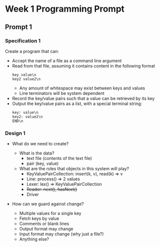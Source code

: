 # Week 1 Programming Prompt

## Prompt 1

### Specification 1
Create a program that can:
* Accept the name of a file as a command line argument
* Read from that file, assuming it contains content in the following format
  ```
  key value\n
  key2 value2\n
  ```
    * Any amount of whitespace may exist between keys and values
    * Line terminators will be system dependent
* Record the key/value pairs such that a value can be retrieved by its key
* Output the key/value pairs as a list, with a special terminal string:
  ```
  key: value\n
  key2: value2\n
  END\n
  ```

### Design 1
* What do we need to create?
    * What is the data? 
      - text file (contents of the text file)
      - pair (key, value)
    * What are the roles that objects in this system will play?
      - KeyValuePairCollection: insert(k, v), read(k) => v
      - Line: process() => 2 values
      - Lexer: lex() => KeyValuePairCollection
      - ~~Reader: next(), hasNext()~~
      - Driver
















* How can we guard against change?
    * Multiple values for a single key
    * Fetch keys by value
    * Comments or blank lines
    * Output format may change
    * Input format may change (why just a file?)
    * Anything else?